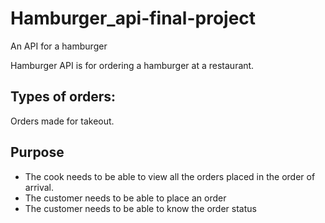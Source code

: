 # Hamburger_api-final-project
An API for a hamburger


Hamburger API is for ordering a hamburger at a restaurant.

## Types of orders:
Orders made for takeout.

## Purpose 
*	The cook needs to be able to view all the orders placed in the order of arrival.
* The customer needs to be able to place an order
* The customer needs to be able to know the order status
